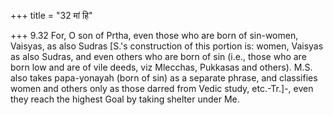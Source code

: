 +++
title = "32 मां हि"

+++
9.32 For, O son of Prtha, even those who are born of sin-women, Vaisyas,
as also Sudras \[S.'s construction of this portion is: women, Vaisyas as
also Sudras, and even others who are born of sin (i.e., those who are
born low and are of vile deeds, viz Mlecchas, Pukkasas and others). M.S.
also takes papa-yonayah (born of sin) as a separate phrase, and
classifies women and others only as those darred from Vedic study,
etc.-Tr.\]-, even they reach the highest Goal by taking shelter under
Me.

